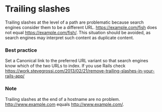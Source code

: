 # Trailing slashes 
Trailing slashes at the level of a path are problematic because search engines consider them to be a different URL. https://example.com/fish does not equal https://example.com/fish/. This situation should be avoided, as search engines may interpret such content as duplicate content. 

### Best practice
Set a Canonical link to the preferred URL variant so that search engines know which of the two URLs to index.
If you use Rails check https://work.stevegrossi.com/2013/02/21/remove-trailing-slashes-in-your-rails-app/

### Note
Trailing slashes at the end of a hostname are no problem. http://www.example.com equals http://www.example.com/.